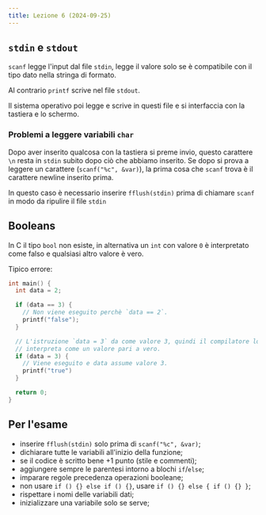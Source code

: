 ```yaml
---
title: Lezione 6 (2024-09-25)
---
```


## `stdin` e `stdout`

`scanf` legge l'input dal file `stdin`, legge il valore solo se è compatibile
con il tipo dato nella stringa di formato.

Al contrario `printf` scrive nel file `stdout`.

Il sistema operativo poi legge e scrive in questi file e si interfaccia con la
tastiera e lo schermo.

### Problemi a leggere variabili `char`

Dopo aver inserito qualcosa con la tastiera si preme invio, questo carattere
`\n` resta in `stdin` subito dopo ciò che abbiamo inserito. Se dopo si prova a
leggere un carattere (`scanf("%c", &var)`), la prima cosa che `scanf` trova è il
carattere newline inserito prima.

In questo caso è necessario inserire `fflush(stdin)` prima di chiamare `scanf`
in modo da ripulire il file `stdin`

## Booleans

In C il tipo `bool` non esiste, in alternativa un `int` con valore `0` è
interpretato come falso e qualsiasi altro valore è vero.

Tipico errore:

```c
int main() {
  int data = 2;

  if (data == 3) {
    // Non viene eseguito perchè `data == 2`.
    printf("false");
  }

  // L'istruzione `data = 3` da come valore 3, quindi il compilatore lo
  // interpreta come un valore pari a vero.
  if (data = 3) {
    // Viene eseguito e data assume valore 3.
    printf("true")
  }

  return 0;
}
```

## Per l'esame

- inserire `fflush(stdin)` solo prima di `scanf("%c", &var)`;
- dichiarare tutte le variabili all'inizio della funzione;
- se il codice è scritto bene +1 punto (stile e commenti);
- aggiungere sempre le parentesi intorno a blochi `if`/`else`;
- imparare regole precedenza operazioni booleane;
- non usare `if () {} else if () {}`, usare `if () {} else { if () {} }`;
- rispettare i nomi delle variabili dati;
- inizializzare una variabile solo se serve;
